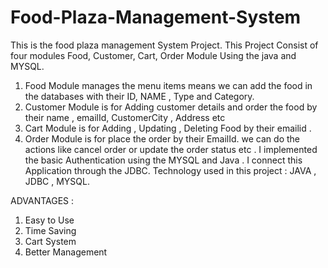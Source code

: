 # Food-Plaza-Management-System
This is the food plaza management System Project. This Project Consist of four modules  Food, Customer, Cart, Order Module Using the java and MYSQL.
1) Food Module manages the menu items means we can add the food in the databases with their ID, NAME , Type and Category.
2) Customer Module is for Adding customer details and order the food by their name , emailId, CustomerCity , Address etc 
3) Cart Module is for Adding , Updating , Deleting Food by their  emailid .
4) Order Module is for place the order by their EmailId. we can do the actions like cancel order or update the order status etc .
I implemented the basic Authentication using the MYSQL and Java . I connect this Application through the JDBC. 
Technology used in this project : JAVA , JDBC , MYSQL.

ADVANTAGES  :
1) Easy to Use
2) Time Saving
3) Cart System
4) Better Management
   
